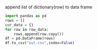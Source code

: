 append list of dictionary(row) to data frame
```python
import pandas as pd
rows = []
cur_data = {}
for row in row_data:
    rows.append(row.copy())
df = pd.DataFrame(rows)   
df.to_csv("out.csv",index=False)
```